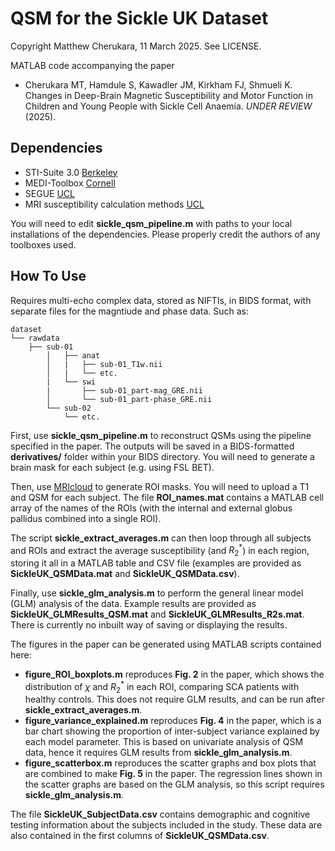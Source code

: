 # QSM for the Sickle UK Dataset

Copyright Matthew Cherukara, 11 March 2025. See LICENSE.

MATLAB code accompanying the paper
- Cherukara MT, Hamdule S, Kawadler JM, Kirkham FJ, Shmueli K. Changes in Deep-Brain Magnetic Susceptibility and Motor Function in Children and Young People with Sickle Cell Anaemia. *UNDER REVIEW* (2025).

## Dependencies

- STI-Suite 3.0 [Berkeley](https://people.eecs.berkeley.edu/~chunlei.liu/software.html)  
- MEDI-Toolbox [Cornell](http://pre.weill.cornell.edu/mri/pages/qsm.html)  
- SEGUE [UCL](https://xip.uclb.com/product/SEGUE)
- MRI susceptibility calculation methods [UCL](https://xip.uclb.com/product/mri_qsm_tkd)

You will need to edit **sickle_qsm_pipeline.m** with paths to your local installations of the dependencies. Please properly credit the authors of any toolboxes used.

## How To Use

Requires multi-echo complex data, stored as NIFTIs, in BIDS format, with separate files for the magntiude and phase data. Such as:
```
dataset
└── rawdata 
    ├── sub-01
        │   ├── anat
        │   |   ├── sub-01_T1w.nii
        │   |   └── etc.
        |   └── swi
        |       ├── sub-01_part-mag_GRE.nii
        │       └── sub-01_part-phase_GRE.nii
        └── sub-02
            └── etc.
```

First, use **sickle_qsm_pipeline.m** to reconstruct QSMs using the pipeline specified in the paper. The outputs will be saved in a BIDS-formatted **derivatives/** folder within your BIDS directory. You will need to generate a brain mask for each subject (e.g. using FSL BET).

Then, use [MRIcloud](https://braingps.mricloud.org/) to generate ROI masks. You will need to upload a T1 and QSM for each subject. The file **ROI_names.mat** contains a MATLAB cell array of the names of the ROIs (with the internal and external globus pallidus combined into a single ROI).

The script **sickle_extract_averages.m** can then loop through all subjects and ROIs and extract the average susceptibility (and $R_2^*$) in each region, storing it all in a MATLAB table and CSV file (examples are provided as **SickleUK_QSMData.mat** and **SickleUK_QSMData.csv**). 

Finally, use **sickle_glm_analysis.m** to perform the general linear model (GLM) analysis of the data. Example results are provided as **SickleUK_GLMResults_QSM.mat** and **SickleUK_GLMResults_R2s.mat**. There is currently no inbuilt way of saving or displaying the results.

The figures in the paper can be generated using MATLAB scripts contained here:
- **figure_ROI_boxplots.m** reproduces **Fig. 2** in the paper, which shows the distribution of $\chi$ and $R_2^*$ in each ROI, comparing SCA patients with healthy controls. This does not require GLM results, and can be run after **sickle_extract_averages.m**.
- **figure_variance_explained.m** reproduces **Fig. 4** in the paper, which is a bar chart showing the proportion of inter-subject variance explained by each model parameter. This is based on univariate analysis of QSM data, hence it requires GLM results from **sickle_glm_analysis.m**.
- **figure_scatterbox.m** reproduces the scatter graphs and box plots that are combined to make **Fig. 5** in the paper. The regression lines shown in the scatter graphs are based on the GLM analysis, so this script requires **sickle_glm_analysis.m**.

The file **SickleUK_SubjectData.csv** contains demographic and cognitive testing information about the subjects included in the study. These data are also contained in the first columns of **SickleUK_QSMData.csv**.


